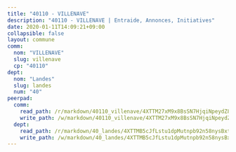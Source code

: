 ```yaml
---
title: "40110 - VILLENAVE"
description: "40110 - VILLENAVE | Entraide, Annonces, Initiatives"
date: 2020-01-11T14:09:21+09:00
collapsible: false
layout: commune
comm:
  nom: "VILLENAVE"
  slug: villenave
  cp: "40110"
dept:
  nom: "Landes"
  slug: landes
  num: "40"
peerpad:
  comm:
    read_path: /r/markdown/40110_villenave/4XTTM27xM9x8BsSN7HjqiNpeydZ8PLU1cdtDaxxePbqAmvCXT
    write_path: /w/markdown/40110_villenave/4XTTM27xM9x8BsSN7HjqiNpeydZ8PLU1cdtDaxxePbqAmvCXT-K3TgTwGy7VmZHJRsENyzFN7S5nSRWGrNfELQ6osr72ZSEXwNgzBABxSAz1PbMwzM6qZTMU3aiwFdJ37JHzkB9zHssvNRDU3BMupXYGMonaigGUaTxJVwb1Edjg8Fq7F9R3RsSHZK
  dept:
    read_path: /r/markdown/40_landes/4XTTMB5cJfLstu1dpMutnpb92n58nysBxt2LvNHp8iFa2he7h
    write_path: /w/markdown/40_landes/4XTTMB5cJfLstu1dpMutnpb92n58nysBxt2LvNHp8iFa2he7h-K3TgUvrqNj5GqBsxRXbDQxXTucun7uHSVZWT5C8CgQNaESTTE4cfR63JCubPGiKkKruc9dwpRJsb8aWPbJoGCdC5JVr33cPSqpb1rkjpoPrBPEdrj3zMya2yHWSYgr5GG1nyDstK
---
```


